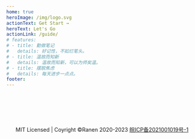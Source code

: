 ```yaml
---
home: true 
heroImage: /img/logo.svg
actionText: Get Start → 
heroText: Let's Go
actionLink: /guide/ 
# features:
# - title: 勤做笔记
#   details: 好记性，不如烂笔头。
# - title: 温故而知新 
#   details: 温故而知新，可以为师矣温。
# - title: 摆脱焦虑
#   details: 每天进步一点点。 
footer:  
---
```


<style>
    .footer {
        margin-top: 100px
    }
</style>
<p align="center" class="footer">
  MIT Licensed | Coyright ©Ranen 2020-2023 <a href="https://beian.miit.gov.cn"> 皖ICP备2021001019号-1</a>
</p>
